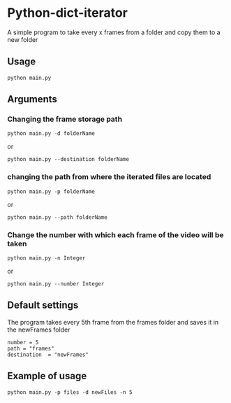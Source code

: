 # Python-dict-iterator
 A simple program to take every x frames from a folder and copy them to a new folder

## Usage
```
python main.py
```

## Arguments
### Changing the frame storage path
```
python main.py -d folderName
```
or
```
python main.py --destination folderName
```
### changing the path from where the iterated files are located
```
python main.py -p folderName
```
or
```
python main.py --path folderName
```
### Change the number with which each frame of the video will be taken
```
python main.py -n Integer
```
or
```
python main.py --number Integer
```
## Default settings
The program takes every 5th frame from the frames folder and saves it in the newFrames folder
```
number = 5
path = "frames"
destination  = "newFrames"
```
## Example of usage
```
python main.py -p files -d newFiles -n 5
```
